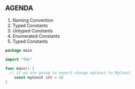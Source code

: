 ## AGENDA
1. Naming Convention
2. Typed Constants
3. Untyped Constants
4. Enumerated Constants 
5. Typed Constants

```go
package main

import "fmt"

func main() {
  // if we are going to export change myConst to MyConst
	const myConst int = 42
}
```
